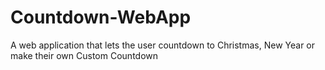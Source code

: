 # Countdown-WebApp
A  web application that lets the user countdown to Christmas, New Year or make their own Custom Countdown

